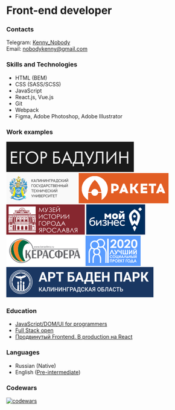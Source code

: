 # Front-end developer

### Contacts

Telegram: [Kenny_Nobody](https://t.me/Kenny_Nobody)  
Email: [nobodykenny@gmail.com](mailto:nobodykenny@gmail.com)

### Skills and Technologies

- HTML (BEM)
- CSS (SASS/SCSS)
- JavaScript
- React.js, Vue.js
- Git
- Webpack
- Figma, Adobe Photoshop, Adobe Illustrator

### Work examples

[![егор бадулин](assets/logo-art.svg)](https://egor-badulin.ru/)
[![кгту](assets/logo-kgtu.svg)](http://klgtu.diez.io/)
[![ракета](assets/logo-rocket.svg)](https://rpk39.ru/)
[![музей истории города ярославля](assets/logo-museum.svg)](http://mukmig.yaroslavl.ru/)
[![центр поддержки экспорта](assets/logo-business.svg)](https://exportkld.ru/)
[![керасфера](assets/logo-kerasfera.svg)](https://kerasfera.ru/)
[![лучший социальный проект года](assets/logo-awward.svg)](https://lspg.mbkaliningrad.ru/)
[![арт баден парк](assets/logo-artbaden.svg)](http://art-baden-park.ru/)

### Education

- [JavaScript/DOM/UI for programmers](https://learn.javascript.ru/courses/js-20180219-2100/kenny-nobody/en/certificate.jpg)
- [Full Stack open](https://studies.cs.helsinki.fi/stats/api/certificate/fullstackopen/en/34fa50a7ff9b8a94357a91aa3b8aff26)
- [Продвинутый Frontend. В production на React](https://ulbitv.ru/frontend)

### Languages

- Russian (Native)
- English ([Pre-intermediate](https://simpler.via-mobi.com/storage/certificate/194/193274_JrwmwDFArpbLQHYy.png))

### Codewars

[![codewars](https://www.codewars.com/users/KennyNobody/badges/small)](https://www.codewars.com/users/KennyNobody/)
